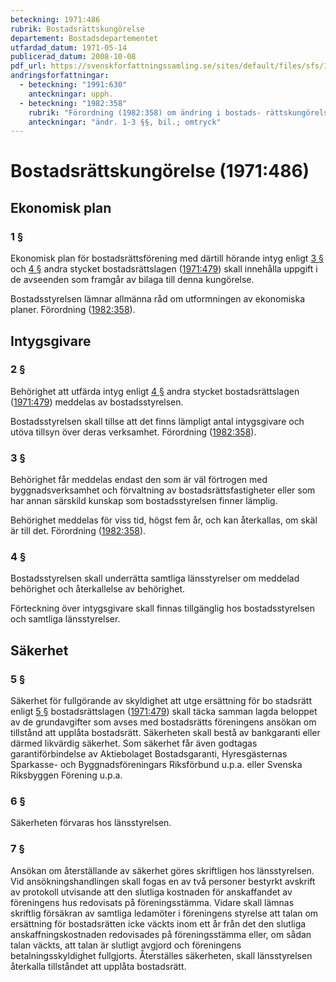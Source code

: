 ```yaml
---
beteckning: 1971:486
rubrik: Bostadsrättskungörelse
departement: Bostadsdepartementet
utfardad_datum: 1971-05-14
publicerad_datum: 2008-10-08
pdf_url: https://svenskforfattningssamling.se/sites/default/files/sfs/1971-05/SFS1971-486.pdf
andringsforfattningar:
  - beteckning: "1991:630"
    anteckningar: upph.
  - beteckning: "1982:358"
    rubrik: "Förordning (1982:358) om ändring i bostads- rättskungörelsen (1971:486)"
    anteckningar: "ändr. 1-3 §§, bil.; omtryck"
---
```


# Bostadsrättskungörelse (1971:486)

## Ekonomisk plan

### 1 §

Ekonomisk plan för bostadsrättsförening med därtill hörande intyg enligt [3 §](#3) och [4 §](#4) andra stycket bostadsrättslagen ([1971:479](https://selex.se/eli/sfs/1971/479)) skall innehålla uppgift i de avseenden som framgår av bilaga till denna kungörelse.

Bostadsstyrelsen lämnar allmänna råd om utformningen av ekonomiska planer. Förordning ([1982:358](https://selex.se/eli/sfs/1982/358)).

## Intygsgivare

### 2 §

Behörighet att utfärda intyg enligt [4 §](#4) andra stycket bostadsrättslagen ([1971:479](https://selex.se/eli/sfs/1971/479)) meddelas av bostadsstyrelsen.

Bostadsstyrelsen skall tillse att det finns lämpligt antal intygsgivare och utöva tillsyn över deras verksamhet. Förordning ([1982:358](https://selex.se/eli/sfs/1982/358)).

### 3 §

Behörighet får meddelas endast den som är väl förtrogen med byggnadsverksamhet och förvaltning av bostadsrättsfastigheter eller som har annan särskild kunskap som bostadsstyrelsen finner lämplig.

Behörighet meddelas för viss tid, högst fem år, och kan återkallas, om skäl är till det. Förordning ([1982:358](https://selex.se/eli/sfs/1982/358)).

### 4 §

Bostadsstyrelsen skall underrätta samtliga länsstyrelser om meddelad behörighet och återkallelse av behörighet.

Förteckning över intygsgivare skall finnas tillgänglig hos bostadsstyrelsen och samtliga länsstyrelser.

## Säkerhet

### 5 §

Säkerhet för fullgörande av skyldighet att utge ersättning för bo stadsrätt enligt [5 §](#5) bostadsrättslagen ([1971:479](https://selex.se/eli/sfs/1971/479)) skall täcka samman lagda beloppet av de grundavgifter som avses med bostadsrätts föreningens ansökan om tillstånd att upplåta bostadsrätt. Säkerheten skall bestå av bankgaranti eller därmed likvärdig säkerhet. Som säkerhet får även godtagas garantiförbindelse av Aktiebolaget Bostadsgaranti, Hyresgästernas Sparkasse- och Byggnadsföreningars Riksförbund u.p.a. eller Svenska Riksbyggen Förening u.p.a.

### 6 §

Säkerheten förvaras hos länsstyrelsen.

### 7 §

Ansökan om återställande av säkerhet göres skriftligen hos länsstyrelsen. Vid ansökningshandlingen skall fogas en av två personer bestyrkt avskrift av protokoll utvisande att den slutliga kostnaden för anskaffandet av föreningens hus redovisats på föreningsstämma. Vidare skall lämnas skriftlig försäkran av samtliga ledamöter i föreningens styrelse att talan om ersättning för bostadsrätten icke väckts inom ett år från det den slutliga anskaffningskostnaden redovisades på föreningsstämma eller, om sådan talan väckts, att talan är slutligt avgjord och föreningens betalningsskyldighet fullgjorts. Återställes säkerheten, skall länsstyrelsen återkalla tillståndet att upplåta bostadsrätt.